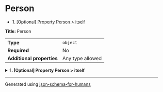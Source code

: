 # Person

- [1. [Optional] Property Person > itself](#itself)

**Title:** Person

|                           |                  |
| ------------------------- | ---------------- |
| **Type**                  | `object`         |
| **Required**              | No               |
| **Additional properties** | Any type allowed |

<details>
<summary>
<strong> <a name="itself"></a>1. [Optional] Property Person > itself</strong>  

</summary>
<blockquote>

**Title:** Person

|                           |                  |
| ------------------------- | ---------------- |
| **Type**                  | `object`         |
| **Required**              | No               |
| **Additional properties** | Any type allowed |
| **Same definition as**    | [Person](#root)  |

</blockquote>
</details>

----------------------------------------------------------------------------------------------------------------------------
Generated using [json-schema-for-humans](https://github.com/coveooss/json-schema-for-humans)